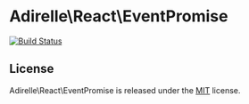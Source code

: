 Adirelle\React\EventPromise
===========================

[![Build Status](https://travis-ci.org/Adirelle/react-event-promise.svg)](https://travis-ci.org/Adirelle/react-event-promise)

License
-------

Adirelle\React\EventPromise is released under the [MIT](https://github.com/Adirelle/react-event-promise/blob/master/LICENSE) license.

